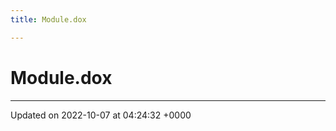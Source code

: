 ```yaml
---
title: Module.dox

---
```


# Module.dox








-------------------------------

Updated on 2022-10-07 at 04:24:32 +0000
